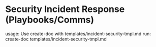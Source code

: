 # Security Incident Response (Playbooks/Comms)

usage: Use create-doc with templates/incident-security-tmpl.md
run: create-doc templates/incident-security-tmpl.md
